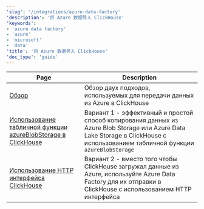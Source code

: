 ```yaml
---
'slug': '/integrations/azure-data-factory'
'description': '将 Azure 数据导入 ClickHouse'
'keywords':
- 'azure data factory'
- 'azure'
- 'microsoft'
- 'data'
'title': '将 Azure 数据导入 ClickHouse'
'doc_type': 'guide'
---
```


| Page                                                                              | Description                                                                                                                                                                 |
|-----------------------------------------------------------------------------------|-----------------------------------------------------------------------------------------------------------------------------------------------------------------------------|
| [Обзор](./overview.md)                                                         | Обзор двух подходов, используемых для передачи данных из Azure в ClickHouse                                                                                                 |
| [Использование табличной функции azureBlobStorage в ClickHouse](./using_azureblobstorage.md) | Вариант 1 - эффективный и простой способ копирования данных из Azure Blob Storage или Azure Data Lake Storage в ClickHouse с использованием табличной функции `azureBlobStorage` |
| [Использование HTTP интерфейса ClickHouse](./using_http_interface.md)                    | Вариант 2 - вместо того чтобы ClickHouse загружал данные из Azure, используйте Azure Data Factory для их отправки в ClickHouse с использованием HTTP интерфейса                             |
